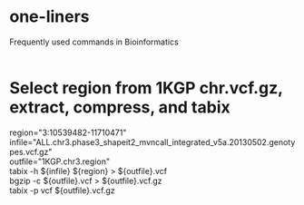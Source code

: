 # one-liners
Frequently used commands in Bioinformatics
<br>
<br>
#  Select region from 1KGP chr.vcf.gz, extract, compress, and tabix
region="3:10539482-11710471"
<br>
infile="ALL.chr3.phase3_shapeit2_mvncall_integrated_v5a.20130502.genotypes.vcf.gz"
<br>
outfile="1KGP.chr3.region"
<br>
tabix -h ${infile} ${region} > ${outfile}.vcf
<br>
bgzip -c ${outfile}.vcf > ${outfile}.vcf.gz
<br>
tabix -p vcf ${outfile}.vcf.gz
<br>

